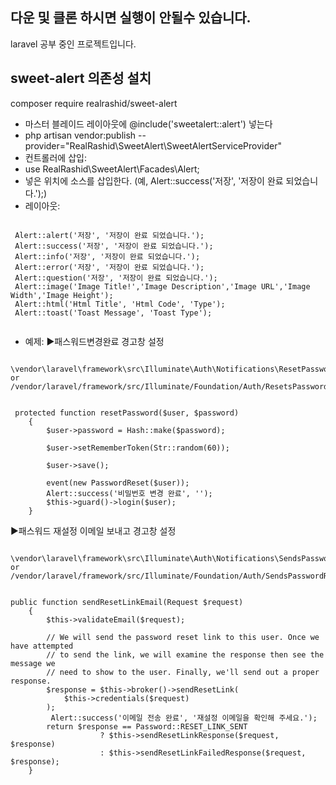 ## 다운 및 클론 하시면 실행이 안될수 있습니다.
laravel 공부 중인 프로젝트입니다.

## sweet-alert 의존성 설치
composer require realrashid/sweet-alert

- 마스터 블레이드 레이아웃에 @include('sweetalert::alert') 넣는다
- php artisan vendor:publish --provider="RealRashid\SweetAlert\SweetAlertServiceProvider"
- 컨트롤러에 삽입:
 - use RealRashid\SweetAlert\Facades\Alert;
 - 넣은 위치에 소스를 삽입한다. (예, Alert::success('저장', '저장이 완료 되었습니다.');)
- 레이아웃:
<pre><code>
 Alert::alert('저장', '저장이 완료 되었습니다.');
 Alert::success('저장', '저장이 완료 되었습니다.');
 Alert::info('저장', '저장이 완료 되었습니다.');
 Alert::error('저장', '저장이 완료 되었습니다.');
 Alert::question('저장', '저장이 완료 되었습니다.');
 Alert::image('Image Title!','Image Description','Image URL','Image Width','Image Height');
 Alert::html('Html Title', 'Html Code', 'Type');
 Alert::toast('Toast Message', 'Toast Type');
 </code></pre>
 
- 예제:
▶패스워드변경완료 경고창 설정
<pre><code>
\vendor\laravel\framework\src\Illuminate\Auth\Notifications\ResetPassword.php
or
/vendor/laravel/framework/src/Illuminate/Foundation/Auth/ResetsPasswords.php
</code></pre>

 <pre><code>
 protected function resetPassword($user, $password)
    {
        $user->password = Hash::make($password);
 
        $user->setRememberToken(Str::random(60));
 
        $user->save();
 
        event(new PasswordReset($user));
        Alert::success('비밀번호 변경 완료', '');
        $this->guard()->login($user);
    }
</code></pre>

▶패스워드 재설정 이메일 보내고 경고창 설정
<pre><code>
\vendor\laravel\framework\src\Illuminate\Auth\Notifications\SendsPasswordResetEmails.php
or
/vendor/laravel/framework/src/Illuminate/Foundation/Auth/SendsPasswordResetEmails.php
</code></pre>
<pre><code>
public function sendResetLinkEmail(Request $request)
    {
        $this->validateEmail($request);
 
        // We will send the password reset link to this user. Once we have attempted
        // to send the link, we will examine the response then see the message we
        // need to show to the user. Finally, we'll send out a proper response.
        $response = $this->broker()->sendResetLink(
            $this->credentials($request)
        );
         Alert::success('이메일 전송 완료', '재설정 이메일을 확인해 주세요.');
        return $response == Password::RESET_LINK_SENT
                    ? $this->sendResetLinkResponse($request, $response)
                    : $this->sendResetLinkFailedResponse($request, $response);
    }
</code></pre>
